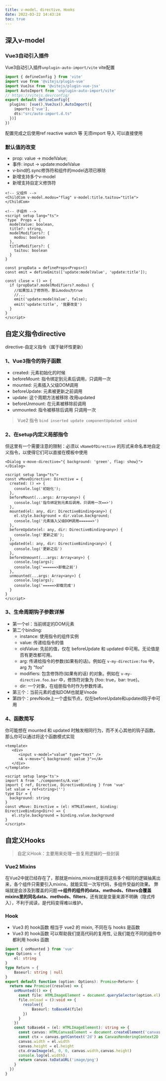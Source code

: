 ```yaml
---
title: v-model、directive、Hooks
date: 2022-03-22 14:43:24
toc: true
---
```


## 深入v-model
### Vue3自动引入插件
Vue3自动引入插件`unplugin-auto-import/vite`
vite配置
```ts
import { defineConfig } from 'vite'
import vue from '@vitejs/plugin-vue'
import VueJsx from '@vitejs/plugin-vue-jsx'
import AutoImport from 'unplugin-auto-import/vite'
// https://vitejs.dev/config/
export default defineConfig({
  plugins: [vue(),VueJsx(),AutoImport({
    imports:['vue'],
    dts:"src/auto-import.d.ts"
  })]
})
```
配置完成之后使用ref reactive watch 等 无须import 导入 可以直接使用 

### 默认值的改变
- prop: value -> modelValue;
- 事件: input -> update:modelValue
- v-bind的.sync修饰符和组件的model选项已移除
- 新增支持多个v-model
- 新增支持自定义修饰符
```vue
<!-- 父组件 -->
<ChildCom v-model.modou="flag" v-model:title.taitou="title"></ChildCom>

<!-- 子组件 -->
<script setup lang="ts">
`type` Props = {
  modelValue: boolean,
  title?: string,
  modelModifiers?: {
    modou: boolean
  },
  titleModifiers?: {
    taitou: boolean
  }
}

const propData = defineProps<Props>()
const emit = defineEmits(['update:modelValue', 'update:title']);

const close = () => {
  if (propData?.modelModifiers?.modou) {
    //如果加上了修饰符，那么modou为true
    //...
    emit('update:modelValue', false);
    emit('update:title', '我要改变')
  }
}
</script>
```

## 自定义指令directive
directive-自定义指令（属于破坏性更新）
### 1、Vue3指令的钩子函数
- created: 元素初始化的时候
- beforeMount: 指令绑定到元素后调用，只调用一次
- mounted: 元素插入父级DOM调用
- beforeUpdate: 元素被更新之前调用
- update: 这个周期方法被移除 改用updated
- beforeUnmount: 在元素被移除前调用
- unmounted: 指令被移除后调用 只调用一次
>Vue2 指令 `bind inserted update componentUpdated unbind`

### 2、在setup内定义局部指令
但这里有一个需要注意的限制：必须以 `vNameOfDirective` 的形式来命名本地自定义指令，以使得它们可以直接在模板中使用
```vue
<Dialog v-move-directive="{ background: 'green', flag: show}"></Dialog>

<script setup lang="ts">
const vMoveDirective: Directive = {
  created: () => {
    console.log('初始化');
  },
  beforeMount(...args: Array<any>) {
    console.log('指令绑定到元素后调用，只调用一次==>')
  },
  mounted(el: any, dir: DirectiveBinding<any>) {
    el.style.background = dir.value.background;
    console.log('元素插入父级DOM调用======>')
  },
  beforeUpdate(el: any, dir: DirectiveBinding<any>) {
    console.log('更新之前');
  },
  updated(el: any, dir: DirectiveBinding<any>) {
    console.log('更新之后')
  },
  beforeUnmount(...args: Array<any>) {
    console.log(args);
    console.log('======>卸载之前')
  },
  unmounted(...args: Array<any>) {
    console.log(args);
    console.log('=====>卸载完成')
  }
}
</script>
```

### 3、生命周期钩子参数详解
- 第一个el：当前绑定的DOM元素
- 第二个binding: 
  - instance: 使用指令的组件实例
  - value: 传递给指令的值
  - oldValue: 先前的值，仅在 beforeUpdate 和 updated 中可用。无论值是否有更改都可用。
  - arg: 传递给指令的参数(如果有的话)。例如在 `v-my-directive:foo` 中，arg 为 "foo"
  - modifiers: 包含修饰符(如果有的话) 的对象。例如在 `v-my-directive.foo.bar` 中，修饰符对象为 {foo: true，bar: true}。
  - dir: 一个对象，在组册指令时作为参数传递。
- 第三个：当前元素的虚拟DOM也就是Vnode
- 第四个：prevNode上一个虚拟节点，仅在beforeUpdate和updated钩子中可用

### 4、函数简写
你可能想在 mounted 和 updated 时触发相同行为，而不关心其他的钩子函数。那么你可以通过将这个函数模式实现
```vue
<template>
   <div>
      <input v-model="value" type="text" />
      <A v-move="{ background: value }"></A>
   </div>
</template>
   
<script setup lang='ts'>
import A from './components/A.vue'
import { ref, Directive, DirectiveBinding } from 'vue'
let value = ref<string>('')
type Dir = {
  background: string
}
const vMove: Directive = (el: HTMLElement, binding: DirectiveBinding<Dir>) => {
   el.style.background = binding.value.background
}
</script>
```

## 自定义Hooks
>自定义Hook：主要用来处理一些复用逻辑的一些封装

### Vue2 Mixins
在Vue2中就已经存在了，那就是mixins,mixins就是将这些多个相同的逻辑抽离出来，各个组件只需要引入mixins，就能实现一次写代码，多组件受益的效果。
弊端就是会涉及到覆盖的问题==>**组件的组件的data、methods、filters会覆盖mixins里的同名data、methods、filters**，还有就是变量来源不明确（隐式传入），不利于阅读，是代码变得难以维护。

### Hook
- Vue3 的 hook函数 相当于 vue2 的 mixin, 不同在与 hooks 是函数
- Vue3 的 hook函数 可以帮助我们提高代码的复用性, 让我们能在不同的组件中都利用 hooks 函数
```ts
import { onMounted } from 'vue'
type Options = {
    el: string
}
type Return = {
    Baseurl: string | null
}
export default function (option: Options): Promise<Return> {
  return new Promise((resolve) => {
    onMounted(() => {
      const file: HTMLImageElement = document.querySelector(option.el) as HTMLImageElement;
      file.onload = ():void => {
        resolve({
            Baseurl: toBase64(file)
        })
      }
    })
    const toBase64 = (el: HTMLImageElement): string => {
      const canvas: HTMLCanvasElement = document.createElement('canvas')
      const ctx = canvas.getContext('2d') as CanvasRenderingContext2D
      canvas.width = el.width
      canvas.height = el.height
      ctx.drawImage(el, 0, 0, canvas.width,canvas.height)
      console.log(el.width);
      return canvas.toDataURL('image/png')
    }
  })
}
```
